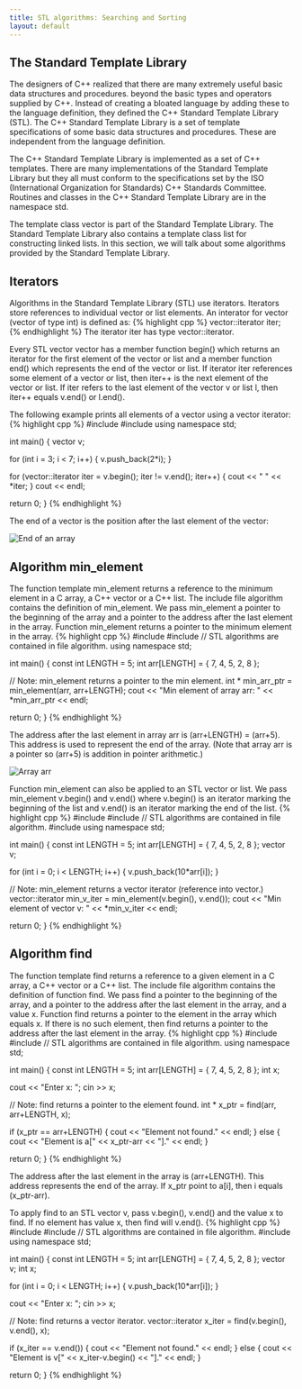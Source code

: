```yaml
---
title: STL algorithms: Searching and Sorting
layout: default
---
```


## The Standard Template Library

The designers of C++ realized that there are many extremely useful
basic data structures and procedures.
beyond the basic types and operators supplied by C++.
Instead of creating a bloated language by adding these 
to the language definition,
they defined the C++ Standard Template Library (STL).
The C++ Standard Template Library is a set of template specifications
of some basic data structures and procedures.
These are independent from the language definition.

The C++ Standard Template Library is implemented as a set of C++ templates.
There are many implementations of the Standard Template Library
but they all must conform to the specifications set
by the ISO (International Organization for Standards) C++ Standards Committee.
Routines and classes in the C++ Standard Template Library are
in the namespace std.

The template class vector is part of the Standard Template Library.
The Standard Template Library also contains a template class list
for constructing linked lists.
In this section, we will talk about some algorithms provided 
by the Standard Template Library.

## Iterators

Algorithms in the Standard Template Library (STL) use iterators.
Iterators store references to individual vector or list elements.
An interator for vector<int> (vector of type int) is defined as:
{% highlight cpp %}
  vector<int>::iterator iter;
{% endhighlight %}
The iterator iter has type vector<int>::iterator.

Every STL vector vector has a member function begin() 
which returns an iterator for the first element of the vector or list
and a member function end() which represents the end of the vector or list.
If iterator iter references some element of a vector or list,
then iter++ is the next element of the vector or list.
If iter refers to the last element of the vector v or list l,
then iter++ equals v.end() or l.end().

The following example prints all elements of a vector using a vector iterator:
{% highlight cpp %}
#include <iostream>
#include <vector>
using namespace std;

int main()
{
  vector<int> v;

  for (int i = 3; i < 7; i++) 
    { v.push_back(2*i); }

  for (vector<int>::iterator iter = v.begin();
       iter != v.end(); iter++)
    { cout << " " << *iter; }
  cout << endl;

  return 0;
}
{% endhighlight %}

The end of a vector is the position after the last element of the vector:

![End of an array](/cse2122/images/array-3.png "End of array")

## Algorithm min_element

The function template min_element returns a reference to the minimum element
in a C array, a C++ vector or a C++ list.
The include file algorithm contains the definition of min_element.
We pass min_element a pointer to the beginning of the array 
and a pointer to the address after the last element in the array.
Function min_element returns a pointer to the minimum element in the array.
{% highlight cpp %}
#include <iostream>
#include <algorithm>  // STL algorithms are contained in file algorithm.
using namespace std;

int main()
{
  const int LENGTH = 5;
  int arr[LENGTH] = { 7, 4, 5, 2, 8 };

  // Note: min_element returns a pointer to the min element.
  int * min_arr_ptr = min_element(arr, arr+LENGTH);
  cout << "Min element of array arr: " << *min_arr_ptr << endl;

  return 0;
}
{% endhighlight %}

The address after the last element in array arr is (arr+LENGTH) = (arr+5).
This address is used to represent the end of the array.
(Note that array arr is a pointer so (arr+5) is addition 
in pointer arithmetic.)

![Array arr](/cse2122/images/array-4.png "Array arr")

Function min_element can also be applied to an STL vector or list.
We pass min_element v.begin() and v.end() where v.begin()
is an iterator marking the beginning of the list and
v.end() is an iterator marking the end of the list.
{% highlight cpp %}
#include <iostream>
#include <algorithm>  // STL algorithms are contained in file algorithm.
#include <vector>
using namespace std;

int main()
{
  const int LENGTH = 5;
  int arr[LENGTH] = { 7, 4, 5, 2, 8 };
  vector<int> v;

  for (int i = 0; i < LENGTH; i++) 
    { v.push_back(10*arr[i]); }

  // Note: min_element returns a vector iterator (reference into vector.)
  vector<int>::iterator min_v_iter = min_element(v.begin(), v.end());
  cout << "Min element of vector v: " << *min_v_iter << endl;

  return 0;
}
{% endhighlight %}


## Algorithm find

The function template find returns a reference to a given element
in a C array, a C++ vector or a C++ list.
The include file algorithm contains the definition of function find.
We pass find a pointer to the beginning of the array,
and a pointer to the address after the last element in the array,
and a value x.
Function find returns a pointer to the element in the array
which equals x.
If there is no such element,
then find returns a pointer to the address after the last element in the array.
{% highlight cpp %}
#include <iostream>
#include <algorithm>  // STL algorithms are contained in file algorithm.
using namespace std;

int main()
{
  const int LENGTH = 5;
  int arr[LENGTH] = { 7, 4, 5, 2, 8 };
  int x;

  cout << "Enter x: ";
  cin >> x;

  // Note: find returns a pointer to the element found.
  int * x_ptr = find(arr, arr+LENGTH, x);

  if (x_ptr == arr+LENGTH) {
    cout << "Element not found." << endl;
  }
  else {
    cout << "Element is a[" << x_ptr-arr << "]." << endl;
  }

  return 0;
}
{% endhighlight %}

The address after the last element in the array is (arr+LENGTH).
This address represents the end of the array.
If x_ptr point to a[i], then i equals (x_ptr-arr).

To apply find to an STL vector v, pass v.begin(), v.end()
and the value x to find.
If no element has value x, then find will v.end().
{% highlight cpp %}
#include <iostream>
#include <algorithm>  // STL algorithms are contained in file algorithm.
#include <vector>
using namespace std;

int main()
{
  const int LENGTH = 5;
  int arr[LENGTH] = { 7, 4, 5, 2, 8 };
  vector<int> v;
  int x;

  for (int i = 0; i < LENGTH; i++) 
    { v.push_back(10*arr[i]); }

  cout << "Enter x: ";
  cin >> x;

  // Note: find returns a vector iterator.
  vector<int>::iterator x_iter = find(v.begin(), v.end(), x);

  if (x_iter == v.end()) {
    cout << "Element not found." << endl;
  }
  else {
    cout << "Element is v[" << x_iter-v.begin() << "]." << endl;
  }

  return 0;
}
{% endhighlight %}
